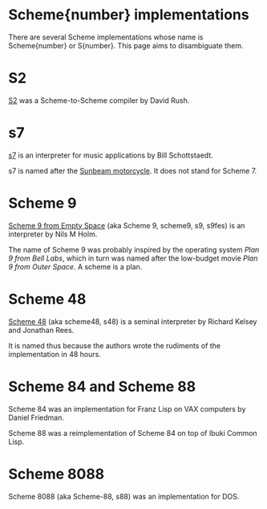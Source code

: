# Scheme{number} implementations

There are several Scheme implementations whose name is Scheme{number}
or S{number}. This page aims to disambiguate them.

# S2

[S2](http://mangler.sourceforge.net/) was a Scheme-to-Scheme compiler
by David Rush.

# s7

[s7](https://ccrma.stanford.edu/software/s7/) is an interpreter for
music applications by Bill Schottstaedt.

s7 is named after the [Sunbeam
motorcycle](https://en.wikipedia.org/wiki/Sunbeam_S7_and_S8). It does
not stand for Scheme 7.

# Scheme 9

[Scheme 9 from Empty Space](https://www.t3x.org/s9fes/) (aka Scheme 9,
scheme9, s9, s9fes) is an interpreter by Nils M Holm.

The name of Scheme 9 was probably inspired by the operating system
_Plan 9 from Bell Labs_, which in turn was named after the low-budget
movie _Plan 9 from Outer Space_. A scheme is a plan.

# Scheme 48

[Scheme 48](http://www.s48.org/) (aka scheme48, s48) is a seminal
interpreter by Richard Kelsey and Jonathan Rees.

It is named thus because the authors wrote the rudiments of the
implementation in 48 hours.

# Scheme 84 and Scheme 88

Scheme 84 was an implementation for Franz Lisp on VAX computers by
Daniel Friedman.

Scheme 88 was a reimplementation of Scheme 84 on top of Ibuki Common
Lisp.

# Scheme 8088

Scheme 8088 (aka Scheme-88, s88) was an implementation for DOS.
